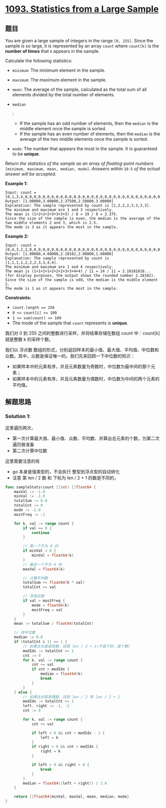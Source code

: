 # [1093. Statistics from a Large Sample](https://leetcode.com/problems/statistics-from-a-large-sample/)

## 题目

You are given a large sample of integers in the range `[0, 255]`. Since the sample is so large, it is represented by an array `count` where `count[k]` is the **number of times** that `k` appears in the sample.

Calculate the following statistics:

- `minimum`: The minimum element in the sample.

- `maximum`: The maximum element in the sample.

- `mean`: The average of the sample, calculated as the total sum of all elements divided by the total number of elements.

- ```
  median
  ```

  : 

  - If the sample has an odd number of elements, then the `median` is the middle element once the sample is sorted.
  - If the sample has an even number of elements, then the `median` is the average of the two middle elements once the sample is sorted.

- `mode`: The number that appears the most in the sample. It is guaranteed to be **unique**.

Return *the statistics of the sample as an array of floating-point numbers* `[minimum, maximum, mean, median, mode]`*. Answers within* `10-5` *of the actual answer will be accepted.*

 

**Example 1:**

```
Input: count = [0,1,3,4,0,0,0,0,0,0,0,0,0,0,0,0,0,0,0,0,0,0,0,0,0,0,0,0,0,0,0,0,0,0,0,0,0,0,0,0,0,0,0,0,0,0,0,0,0,0,0,0,0,0,0,0,0,0,0,0,0,0,0,0,0,0,0,0,0,0,0,0,0,0,0,0,0,0,0,0,0,0,0,0,0,0,0,0,0,0,0,0,0,0,0,0,0,0,0,0,0,0,0,0,0,0,0,0,0,0,0,0,0,0,0,0,0,0,0,0,0,0,0,0,0,0,0,0,0,0,0,0,0,0,0,0,0,0,0,0,0,0,0,0,0,0,0,0,0,0,0,0,0,0,0,0,0,0,0,0,0,0,0,0,0,0,0,0,0,0,0,0,0,0,0,0,0,0,0,0,0,0,0,0,0,0,0,0,0,0,0,0,0,0,0,0,0,0,0,0,0,0,0,0,0,0,0,0,0,0,0,0,0,0,0,0,0,0,0,0,0,0,0,0,0,0,0,0,0,0,0,0,0,0,0,0,0,0,0,0,0,0,0,0,0,0,0,0,0,0,0,0,0,0,0,0]
Output: [1.00000,3.00000,2.37500,2.50000,3.00000]
Explanation: The sample represented by count is [1,2,2,2,3,3,3,3].
The minimum and maximum are 1 and 3 respectively.
The mean is (1+2+2+2+3+3+3+3) / 8 = 19 / 8 = 2.375.
Since the size of the sample is even, the median is the average of the two middle elements 2 and 3, which is 2.5.
The mode is 3 as it appears the most in the sample.
```

**Example 2:**

```
Input: count = [0,4,3,2,2,0,0,0,0,0,0,0,0,0,0,0,0,0,0,0,0,0,0,0,0,0,0,0,0,0,0,0,0,0,0,0,0,0,0,0,0,0,0,0,0,0,0,0,0,0,0,0,0,0,0,0,0,0,0,0,0,0,0,0,0,0,0,0,0,0,0,0,0,0,0,0,0,0,0,0,0,0,0,0,0,0,0,0,0,0,0,0,0,0,0,0,0,0,0,0,0,0,0,0,0,0,0,0,0,0,0,0,0,0,0,0,0,0,0,0,0,0,0,0,0,0,0,0,0,0,0,0,0,0,0,0,0,0,0,0,0,0,0,0,0,0,0,0,0,0,0,0,0,0,0,0,0,0,0,0,0,0,0,0,0,0,0,0,0,0,0,0,0,0,0,0,0,0,0,0,0,0,0,0,0,0,0,0,0,0,0,0,0,0,0,0,0,0,0,0,0,0,0,0,0,0,0,0,0,0,0,0,0,0,0,0,0,0,0,0,0,0,0,0,0,0,0,0,0,0,0,0,0,0,0,0,0,0,0,0,0,0,0,0,0,0,0,0,0,0,0,0,0,0,0,0]
Output: [1.00000,4.00000,2.18182,2.00000,1.00000]
Explanation: The sample represented by count is [1,1,1,1,2,2,2,3,3,4,4].
The minimum and maximum are 1 and 4 respectively.
The mean is (1+1+1+1+2+2+2+3+3+4+4) / 11 = 24 / 11 = 2.18181818... (for display purposes, the output shows the rounded number 2.18182).
Since the size of the sample is odd, the median is the middle element 2.
The mode is 1 as it appears the most in the sample.
```

 

**Constraints:**

- `count.length == 256`
- `0 <= count[i] <= 109`
- `1 <= sum(count) <= 109`
- The mode of the sample that `count` represents is **unique**.

我们对 0 到 255 之间的整数进行采样，并将结果存储在数组 count 中：count[k] 就是整数 k 的采样个数。

我们以 浮点数 数组的形式，分别返回样本的最小值、最大值、平均值、中位数和众数。其中，众数是保证唯一的。我们先来回顾一下中位数的知识：

- 如果样本中的元素有序，并且元素数量为奇数时，中位数为最中间的那个元素；
- 如果样本中的元素有序，并且元素数量为偶数时，中位数为中间的两个元素的平均值。

## 解题思路

### Solution 1:

这里遍历两次，

- 第一次计算最大值、最小值、众数、平均数、并算出总元素的个数，为第二次遍历做准备
- 第二次计算中位数

这里需要注意的有

- go 本身是强类型的，不会执行 整型到浮点型的自动转化
- 注意 第 len / 2 数 和 下标为 len / 2 + 1 的数是不同的，

````Go
func sampleStats(count []int) []float64 {
    maxVal := -1.0
    minVal := -1.0
    totalSum := 0.0
    totalCnt := 0
    mode := -1.0
    mostFreq := -1

    for k, val := range count {
        if val == 0 {
            continue
        }

        // 第一个不为 0 的
        if minVal < 0 {
            minVal = float64(k)
        }
        // 最后一个不为 0 的
        maxVal = float64(k)

        // 计算平均数
        totalSum += float64(k * val)
        totalCnt += val

        // 寻找众数
        if val > mostFreq {
            mode = float64(k)
            mostFreq = val
        }
    }
    mean := totalSum / float64(totalCnt)

    // 找中位数
    median := 0.0
    if (totalCnt & 1) == 1 {
        // 如果总长度是奇数，找第 len / 2 + 1(不是下标，是个数)
        medIdx := totalCnt >> 1
        cnt := 0
        for k, val := range count {
            cnt += val
            if cnt > medIdx {
                median = float64(k)
                break
            }
        }
    } else {
        // 如果总长度是偶数，找到 len / 2 和 len / 2 + 1
        medIdx := totalCnt >> 1
        left, right := -1, -1
        cnt := 0

        for k, val := range count {
            cnt += val

            if left < 0 && cnt > medIdx - 1 {
                left = k
            }
            if right < 0 && cnt > medIdx {
                right = k
            }

            if left > 0 && right > 0 {
                break
            }
        }
        median = float64((left + right)) / 2.0
    }

    return []float64{minVal, maxVal, mean, median, mode}
}
````

